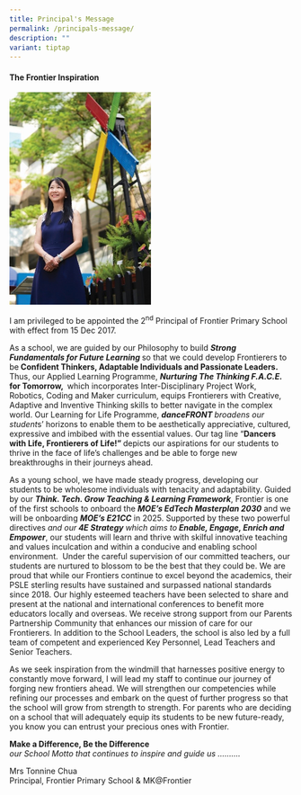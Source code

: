 ```yaml
---
title: Principal's Message
permalink: /principals-message/
description: ""
variant: tiptap
---
```

<h4><strong>The Frontier Inspiration</strong></h4>
<p></p>
<div class="isomer-image-wrapper">
<img style="width: 50%;" height="auto" width="100%" alt="" src="/images/P_Message.jpg">
</div>
<p>I am privileged to be appointed the 2<sup>nd</sup>&nbsp;Principal of Frontier
Primary School with effect from 15 Dec 2017.</p>
<p>As a school, we are guided by our Philosophy to build <strong><em>Strong Fundamentals for Future Learning</em> </strong>so
that we could develop Frontierers to be<strong> Confident Thinkers, Adaptable Individuals and Passionate Leaders.</strong> Thus,
our Applied Learning Programme, <strong><em>Nurturing The Thinking F.A.C.E.</em></strong>  <strong>for Tomorrow, </strong>&nbsp;which
incorporates Inter-Disciplinary Project Work, Robotics, Coding and Maker
curriculum, equips Frontierers with Creative, Adaptive and Inventive Thinking
skills to better navigate in the complex world. Our Learning for Life Programme, <strong><em>danceFRONT </em></strong><em>broadens our student</em>s’
horizons to enable them to be aesthetically appreciative, cultured, expressive
and imbibed with the essential values. Our tag line “<strong>Dancers with Life, Frontierers of Life!” </strong>depicts
our aspirations for our students to thrive in the face of life’s challenges
and be able to forge new breakthroughs in their journeys ahead.&nbsp;</p>
<p>As a young school, we have made steady progress, developing our students
to be wholesome individuals with tenacity and adaptability. Guided by our <strong><em>Think. Tech. Grow Teaching &amp; Learning Framework</em></strong>,
Frontier is one of the first schools to onboard the <strong><em>MOE’s EdTech Masterplan 2030</em></strong> and
we will be onboarding <strong><em>MOE’s E21CC</em></strong> in 2025. Supported
by these two powerful directives <em>and our</em><strong><em> 4E Strategy </em></strong><em>which aims to</em><strong><em> Enable, Engage, Enrich and Empower</em></strong>,
our students will learn and thrive with skilful innovative teaching and
values inculcation and within a conducive and enabling school environment.
&nbsp;Under the careful supervision of our committed teachers, our students
are nurtured to blossom to be the best that they could be. We are proud
that while our Frontiers continue to excel beyond the academics, their
PSLE sterling results have sustained and surpassed national standards since
2018. Our highly esteemed teachers have been selected to share and present
at the national and international conferences to benefit more educators
locally and overseas. We receive strong support from our Parents Partnership
Community that enhances our mission of care for our Frontierers. In addition
to the School Leaders, the school is also led by a full team of competent
and experienced Key Personnel, Lead Teachers and Senior Teachers.</p>
<p>As we seek inspiration from the windmill that harnesses positive energy
to constantly move forward, I will lead my staff to continue our journey
of forging new frontiers ahead. We will strengthen our competencies while
refining our processes and embark on the quest of further progress so that
the school will grow from strength to strength. For parents who are deciding
on a school that will adequately equip its students to be new future-ready,
you know you can entrust your precious ones with Frontier. &nbsp;</p>
<p></p>
<p><strong>Make a Difference, Be the Difference<br></strong><em>our School Motto that continues to inspire and guide us ……….</em>
</p>
<p>Mrs Tonnine Chua
<br>Principal, Frontier Primary School &amp; MK@Frontier</p>